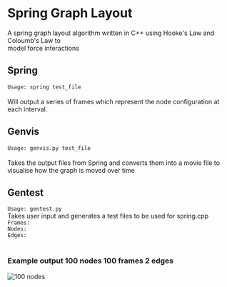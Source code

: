 # Spring Graph Layout
A spring graph layout algorithm written in C++ using Hooke's Law and Coloumb's Law to<br>
model force interactions<br>

## Spring
`Usage: spring test_file`<br>
<br>
Will output a series of frames which represent 
the node configuration at each interval. <br>

## Genvis
`Usage: genvis.py test_file`<br>
<br>
Takes the output files from Spring and converts them into a movie
file to visualise how the graph is moved over time<br>

## Gentest
`Usage: gentest.py`<br>
Takes user input and generates a test files to be used for spring.cpp <br>
`Frames:`<br>
`Nodes:`<br>
`Edges:`<br>
<br>

### Example output 100 nodes 100 frames 2 edges
![100 nodes](https://imgur.com/a/apvcH)

